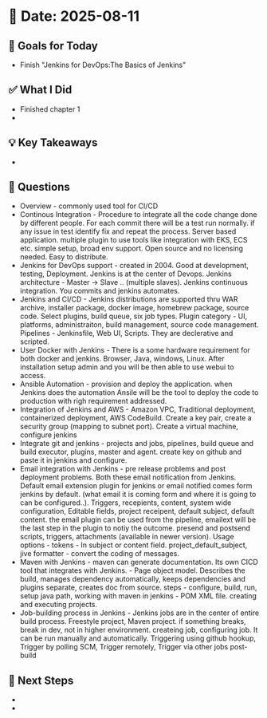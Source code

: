 # 📅 Date: 2025-08-11

## 🎯 Goals for Today

- Finish "Jenkins for DevOps:The Basics of Jenkins"

## ✅ What I Did

- Finished chapter 1
-

## 💡 Key Takeaways

-

## 🧠 Questions

- Overview - commonly used tool for CI/CD
- Continous Integration - Procedure to integrate all the code change done by different people. For each commit there will be a test run normally. if any issue in test identify fix and repeat the process. Server based application. multiple plugin to use tools like integration with EKS, ECS etc. simple setup, broad env support. Open source and no licensing needed. Easy to distribute.
- Jenkins for DevOps support - created in 2004. Good at development, testing, Deployment. Jenkins is at the center of Devops. Jenkins architecture - Master -> Slave .. (multiple slaves). Jenkins continuous integration. You commits and jenkins automates.
- Jenkins and CI/CD - Jenkins distributions are supported thru WAR archive, installer package, docker image, homebrew package, source code. Select plugins, build queue, six job types. Plugin category - UI, platforms, administraiton, build management, source code management. Pipelines - Jenkinsfile, Web UI, Scripts. They are declerative and scripted.
- User Docker with Jenkins - There is a some hardware requirement for both docker and jenkins. Browser, Java, windows, Linux. After installation setup admin and you will be then able to use webui to access.
- Ansible Automation - provision and deploy the application. when Jenkins does the automation Ansile will be the tool to deploy the code to production with righ requirement addressed.
- Integration of Jenkins and AWS - Amazon VPC, Traditional deployment, containerized deployment, AWS CodeBuild. Create a key pair, create a security group (mapping to subnet port). Create a virtual machine, configure jenkins
- Integrate git and jenkins - projects and jobs, pipelines, build queue and build executor, plugins, master and agent. create key on github and paste it in jenkins and configure.
- Email integration with Jenkins - pre release problems and post deployment problems. Both these email notification from Jenkins. Default email extension plugin for jenkins or email notified comes form jenkins by default. (what email it is coming form and where it is going to can be configured..). Triggers, recepients, content, system wide configuration, Editable fields, project receipent, default subject, default content. the email plugin can be used from the pipeline, emailext will be the last step in the plugin to notiy the outcome. presend and postsend scripts, triggers, attachments (available in newer version). Usage options - tokens - In subject or content field. project_default_subject, jive formatter - convert the coding of messages.
- Maven with Jenkins - maven can generate documentation. Its own CICD tool that integrates with Jenkins. - Page object model. Describes the build, manages dependency automatically, keeps dependencies and plugins separate, creates doc from source. steps - configure, build, run, setup java path, working with maven in jenkins - POM XML file. creating and executing projects.
- Job-building process in Jenkins - Jenkins jobs are in the center of entire build process. Freestyle project, Maven project. if something breaks, break in dev, not in higher environment. createing job, configuring job. It can be run manually and automatically. Triggering using github hookup, Trigger by polling SCM, Trigger remotely, Trigger via other jobs post-build

## 📌 Next Steps

-
-

